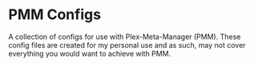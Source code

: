 # PMM Configs

A collection of configs for use with Plex-Meta-Manager (PMM). These config files are created for my personal use and as such, may not cover everything you would want to achieve with PMM.
